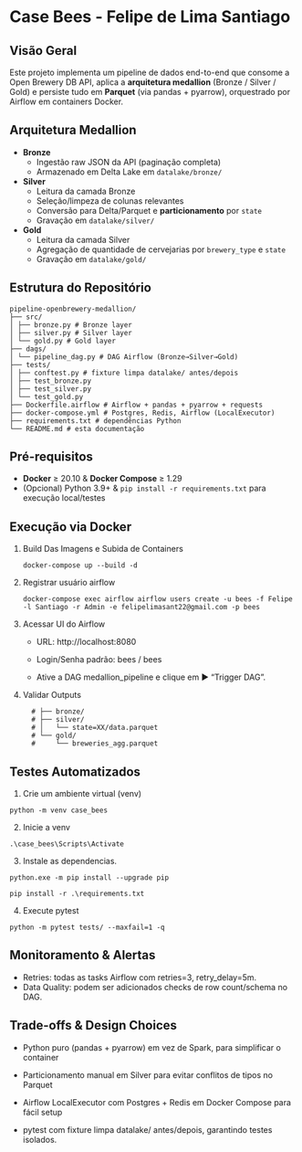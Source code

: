 # Case Bees - Felipe de Lima Santiago

## Visão Geral  
Este projeto implementa um pipeline de dados end-to-end que consome a Open Brewery DB API, aplica a **arquitetura medallion** (Bronze / Silver / Gold) e persiste tudo em **Parquet** (via pandas + pyarrow), orquestrado por Airflow em containers Docker.

## Arquitetura Medallion  
- **Bronze**  
  - Ingestão raw JSON da API (paginação completa)  
  - Armazenado em Delta Lake em `datalake/bronze/`  
- **Silver**  
  - Leitura da camada Bronze  
  - Seleção/limpeza de colunas relevantes  
  - Conversão para Delta/Parquet e **particionamento** por `state`  
  - Gravação em `datalake/silver/`  
- **Gold**  
  - Leitura da camada Silver  
  - Agregação de quantidade de cervejarias por `brewery_type` e `state`  
  - Gravação em `datalake/gold/`

## Estrutura do Repositório  

````
pipeline-openbrewery-medallion/
├── src/
│ ├── bronze.py # Bronze layer 
│ ├── silver.py # Silver layer
│ └── gold.py # Gold layer
├── dags/
│ └── pipeline_dag.py # DAG Airflow (Bronze→Silver→Gold)
├── tests/
│ ├── conftest.py # fixture limpa datalake/ antes/depois
│ ├── test_bronze.py
│ ├── test_silver.py
│ └── test_gold.py
├── Dockerfile.airflow # Airflow + pandas + pyarrow + requests
├── docker-compose.yml # Postgres, Redis, Airflow (LocalExecutor)
├── requirements.txt # dependências Python
└── README.md # esta documentação

````

## Pré-requisitos  

- **Docker** ≥ 20.10 & **Docker Compose** ≥ 1.29
- (Opcional) Python 3.9+ & `pip install -r requirements.txt` para execução local/testes
  
## Execução via Docker
      
   1. Build Das Imagens e Subida de Containers

      ```
      docker-compose up --build -d
      ```

  2. Registrar usuário airflow
     
      ```
      docker-compose exec airflow airflow users create -u bees -f Felipe -l Santiago -r Admin -e felipelimasant22@gmail.com -p bees
      ``` 

  3. Acessar UI do Airflow
      
      - URL: http://localhost:8080
      
      - Login/Senha padrão: bees / bees
      
      - Ative a DAG medallion_pipeline e clique em ▶️ “Trigger DAG”.

  4. Validar Outputs

      ```
        # ├── bronze/
        # ├── silver/
        # │   └── state=XX/data.parquet
        # └── gold/
        #     └── breweries_agg.parquet
      ```

## Testes Automatizados

1. Crie um ambiente virtual (venv)
   
  ```
  python -m venv case_bees
  ```

2. Inicie a venv
   
  ```
  .\case_bees\Scripts\Activate
  ```

3. Instale as dependencias.

  ```
  python.exe -m pip install --upgrade pip
  
  pip install -r .\requirements.txt
  ```

4. Execute pytest

  ```
  python -m pytest tests/ --maxfail=1 -q
  ```

## Monitoramento & Alertas

  - Retries: todas as tasks Airflow com retries=3, retry_delay=5m.
  - Data Quality: podem ser adicionados checks de row count/schema no DAG.

## Trade-offs & Design Choices

  - Python puro (pandas + pyarrow) em vez de Spark, para simplificar o container

  - Particionamento manual em Silver para evitar conflitos de tipos no Parquet

  - Airflow LocalExecutor com Postgres + Redis em Docker Compose para fácil setup

  - pytest com fixture limpa datalake/ antes/depois, garantindo testes isolados.